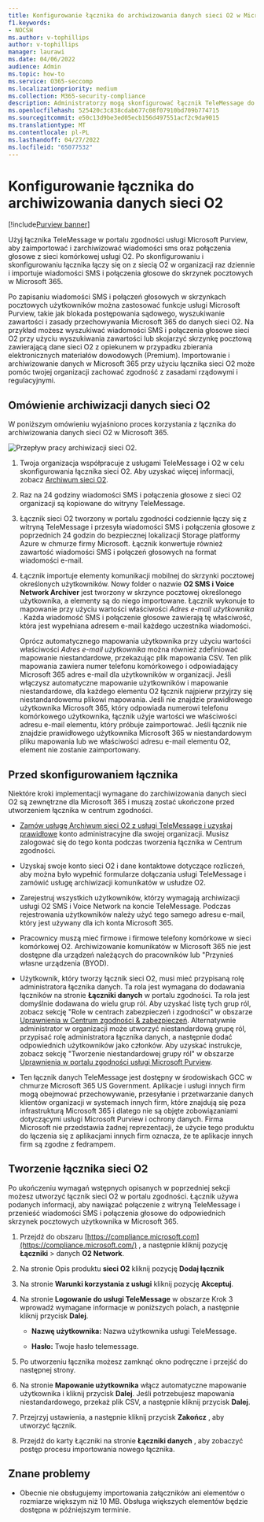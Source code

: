 ```yaml
---
title: Konfigurowanie łącznika do archiwizowania danych sieci O2 w Microsoft 365
f1.keywords:
- NOCSH
ms.author: v-tophillips
author: v-tophillips
manager: laurawi
ms.date: 04/06/2022
audience: Admin
ms.topic: how-to
ms.service: O365-seccomp
ms.localizationpriority: medium
ms.collection: M365-security-compliance
description: Administratorzy mogą skonfigurować łącznik TeleMessage do importowania i archiwizowania danych programu SMS i MMS z sieci komórkowej O2 w Microsoft 365. Umożliwia to archiwizowanie danych ze źródeł danych innych firm w Microsoft 365 dzięki czemu można używać funkcji zgodności, takich jak blokada prawna, wyszukiwanie zawartości i zasady przechowywania, aby zarządzać danymi innych firm w organizacji.
ms.openlocfilehash: 525420c3c838cdab677c08f07910bd709b774715
ms.sourcegitcommit: e50c13d9be3ed05ecb156d497551acf2c9da9015
ms.translationtype: MT
ms.contentlocale: pl-PL
ms.lasthandoff: 04/27/2022
ms.locfileid: "65077532"
---
```

# <a name="set-up-a-connector-to-archive-o2-network-data"></a>Konfigurowanie łącznika do archiwizowania danych sieci O2

[!include[Purview banner](../includes/purview-rebrand-banner.md)]

Użyj łącznika TeleMessage w portalu zgodności usługi Microsoft Purview, aby zaimportować i zarchiwizować wiadomości sms oraz połączenia głosowe z sieci komórkowej usługi O2. Po skonfigurowaniu i skonfigurowaniu łącznika łączy się on z siecią O2 w organizacji raz dziennie i importuje wiadomości SMS i połączenia głosowe do skrzynek pocztowych w Microsoft 365.

Po zapisaniu wiadomości SMS i połączeń głosowych w skrzynkach pocztowych użytkowników można zastosować funkcje usługi Microsoft Purview, takie jak blokada postępowania sądowego, wyszukiwanie zawartości i zasady przechowywania Microsoft 365 do danych sieci O2. Na przykład możesz wyszukiwać wiadomości SMS i połączenia głosowe sieci O2 przy użyciu wyszukiwania zawartości lub skojarzyć skrzynkę pocztową zawierającą dane sieci O2 z opiekunem w przypadku zbierania elektronicznych materiałów dowodowych (Premium). Importowanie i archiwizowanie danych w Microsoft 365 przy użyciu łącznika sieci O2 może pomóc twojej organizacji zachować zgodność z zasadami rządowymi i regulacyjnymi.

## <a name="overview-of-archiving-o2-network-data"></a>Omówienie archiwizacji danych sieci O2

W poniższym omówieniu wyjaśniono proces korzystania z łącznika do archiwizowania danych sieci O2 w Microsoft 365.

![Przepływ pracy archiwizacji sieci O2.](../media/O2NetworkConnectorWorkflow.png)

1. Twoja organizacja współpracuje z usługami TeleMessage i O2 w celu skonfigurowania łącznika sieci O2. Aby uzyskać więcej informacji, zobacz [Archiwum sieci O2](https://www.telemessage.com/office365-activation-for-o2-network-archiver).

2. Raz na 24 godziny wiadomości SMS i połączenia głosowe z sieci O2 organizacji są kopiowane do witryny TeleMessage.

3. Łącznik sieci O2 tworzony w portalu zgodności codziennie łączy się z witryną TeleMessage i przesyła wiadomości SMS i połączenia głosowe z poprzednich 24 godzin do bezpiecznej lokalizacji Storage platformy Azure w chmurze firmy Microsoft. Łącznik konwertuje również zawartość wiadomości SMS i połączeń głosowych na format wiadomości e-mail.

4. Łącznik importuje elementy komunikacji mobilnej do skrzynki pocztowej określonych użytkowników. Nowy folder o nazwie **O2 SMS i Voice Network Archiver** jest tworzony w skrzynce pocztowej określonego użytkownika, a elementy są do niego importowane. Łącznik wykonuje to mapowanie przy użyciu wartości właściwości *Adres e-mail użytkownika* . Każda wiadomość SMS i połączenie głosowe zawierają tę właściwość, która jest wypełniana adresem e-mail każdego uczestnika wiadomości.

   Oprócz automatycznego mapowania użytkownika przy użyciu wartości właściwości *Adres e-mail użytkownika* można również zdefiniować mapowanie niestandardowe, przekazując plik mapowania CSV. Ten plik mapowania zawiera numer telefonu komórkowego i odpowiadający Microsoft 365 adres e-mail dla użytkowników w organizacji. Jeśli włączysz automatyczne mapowanie użytkowników i mapowanie niestandardowe, dla każdego elementu O2 łącznik najpierw przyjrzy się niestandardowemu plikowi mapowania. Jeśli nie znajdzie prawidłowego użytkownika Microsoft 365, który odpowiada numerowi telefonu komórkowego użytkownika, łącznik użyje wartości we właściwości adresu e-mail elementu, który próbuje zaimportować. Jeśli łącznik nie znajdzie prawidłowego użytkownika Microsoft 365 w niestandardowym pliku mapowania lub we właściwości adresu e-mail elementu O2, element nie zostanie zaimportowany.

## <a name="before-you-set-up-a-connector"></a>Przed skonfigurowaniem łącznika

Niektóre kroki implementacji wymagane do zarchiwizowania danych sieci O2 są zewnętrzne dla Microsoft 365 i muszą zostać ukończone przed utworzeniem łącznika w centrum zgodności.

- [Zamów usługę Archiwum sieci O2 z usługi TeleMessage i uzyskaj prawidłowe](https://www.telemessage.com/mobile-archiver/order-mobile-archiver-for-o365/) konto administracyjne dla swojej organizacji. Musisz zalogować się do tego konta podczas tworzenia łącznika w Centrum zgodności.

- Uzyskaj swoje konto sieci O2 i dane kontaktowe dotyczące rozliczeń, aby można było wypełnić formularze dołączania usługi TeleMessage i zamówić usługę archiwizacji komunikatów w usłudze O2.

- Zarejestruj wszystkich użytkowników, którzy wymagają archiwizacji usługi O2 SMS i Voice Network na koncie TeleMessage. Podczas rejestrowania użytkowników należy użyć tego samego adresu e-mail, który jest używany dla ich konta Microsoft 365.

- Pracownicy muszą mieć firmowe i firmowe telefony komórkowe w sieci komórkowej O2. Archiwizowanie komunikatów w Microsoft 365 nie jest dostępne dla urządzeń należących do pracowników lub "Przynieś własne urządzenia (BYOD).

- Użytkownik, który tworzy łącznik sieci O2, musi mieć przypisaną rolę administratora łącznika danych. Ta rola jest wymagana do dodawania łączników na stronie **Łączniki danych** w portalu zgodności. Ta rola jest domyślnie dodawana do wielu grup ról. Aby uzyskać listę tych grup ról, zobacz sekcję "Role w centrach zabezpieczeń i zgodności" w obszarze [Uprawnienia w Centrum zgodności & zabezpieczeń](../security/office-365-security/permissions-in-the-security-and-compliance-center.md#roles-in-the-security--compliance-center). Alternatywnie administrator w organizacji może utworzyć niestandardową grupę ról, przypisać rolę administratora łącznika danych, a następnie dodać odpowiednich użytkowników jako członków. Aby uzyskać instrukcje, zobacz sekcję "Tworzenie niestandardowej grupy ról" w obszarze [Uprawnienia w portalu zgodności usługi Microsoft Purview](microsoft-365-compliance-center-permissions.md#create-a-custom-role-group).

- Ten łącznik danych TeleMessage jest dostępny w środowiskach GCC w chmurze Microsoft 365 US Government. Aplikacje i usługi innych firm mogą obejmować przechowywanie, przesyłanie i przetwarzanie danych klientów organizacji w systemach innych firm, które znajdują się poza infrastrukturą Microsoft 365 i dlatego nie są objęte zobowiązaniami dotyczącymi usługi Microsoft Purview i ochrony danych. Firma Microsoft nie przedstawia żadnej reprezentacji, że użycie tego produktu do łączenia się z aplikacjami innych firm oznacza, że te aplikacje innych firm są zgodne z fedrampem.

## <a name="create-an-o2-network-connector"></a>Tworzenie łącznika sieci O2

Po ukończeniu wymagań wstępnych opisanych w poprzedniej sekcji możesz utworzyć łącznik sieci O2 w portalu zgodności. Łącznik używa podanych informacji, aby nawiązać połączenie z witryną TeleMessage i przenieść wiadomości SMS i połączenia głosowe do odpowiednich skrzynek pocztowych użytkownika w Microsoft 365.

1. Przejdź do obszaru [https://compliance.microsoft.com](https://compliance.microsoft.com/) , a następnie kliknij pozycję **Łączniki** \> danych **O2 Network**.

2. Na stronie Opis produktu **sieci O2** kliknij pozycję **Dodaj łącznik**

3. Na stronie **Warunki korzystania z usługi** kliknij pozycję **Akceptuj**.

4. Na stronie **Logowanie do usługi TeleMessage** w obszarze Krok 3 wprowadź wymagane informacje w poniższych polach, a następnie kliknij przycisk **Dalej**.

   - **Nazwę użytkownika:** Nazwa użytkownika usługi TeleMessage.

   - **Hasło:** Twoje hasło telemessage.

5. Po utworzeniu łącznika możesz zamknąć okno podręczne i przejść do następnej strony.

6. Na stronie **Mapowanie użytkownika** włącz automatyczne mapowanie użytkownika i kliknij przycisk **Dalej**. Jeśli potrzebujesz mapowania niestandardowego, przekaż plik CSV, a następnie kliknij przycisk **Dalej**.

7. Przejrzyj ustawienia, a następnie kliknij przycisk **Zakończ** , aby utworzyć łącznik.

8. Przejdź do karty Łączniki na stronie **Łączniki danych** , aby zobaczyć postęp procesu importowania nowego łącznika.

## <a name="known-issues"></a>Znane problemy

- Obecnie nie obsługujemy importowania załączników ani elementów o rozmiarze większym niż 10 MB. Obsługa większych elementów będzie dostępna w późniejszym terminie.